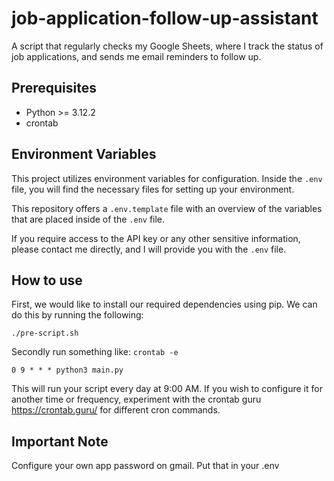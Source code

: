 # job-application-follow-up-assistant
A script that regularly checks my Google Sheets, where I track the status of job applications, and sends me email reminders to follow up.

## Prerequisites
- Python >= 3.12.2
- crontab

## Environment Variables

This project utilizes environment variables for configuration. Inside the `.env` file, you will find the necessary files for setting up your environment.

This repository offers a `.env.template` file with an overview of the variables that are placed inside of the `.env` file.

If you require access to the API key or any other sensitive information, please contact me directly, and I will provide you with the `.env` file.

## How to use

First, we would like to install our required dependencies using pip. We can do this by running the following:

`./pre-script.sh`

Secondly run something like:
`crontab -e`


`0 9 * * * python3 main.py`

This will run your script every day at 9:00 AM. If you wish to configure it for another time or frequency, experiment with the crontab guru https://crontab.guru/
for different cron commands.

## Important Note

Configure your own app password on gmail. Put that in your .env
